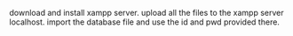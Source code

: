 download and install xampp server.
upload all the files to the xampp server localhost.
import the database file and use the id and pwd provided there.
